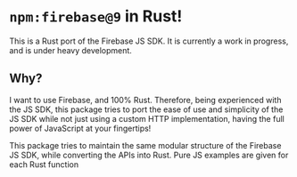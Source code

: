 # `npm:firebase@9` in Rust!
This is a Rust port of the Firebase JS SDK. It is currently a work in progress, and is under heavy development.

## Why?
I want to use Firebase, and 100% Rust. Therefore, being experienced with the JS SDK,
this package tries to port the ease of use and simplicity of the JS SDK while
not just using a custom HTTP implementation, having the full power of JavaScript at your
fingertips!

This package tries to maintain the same modular structure of the Firebase JS SDK,
while converting the APIs into Rust.
Pure JS examples are given for each Rust function
